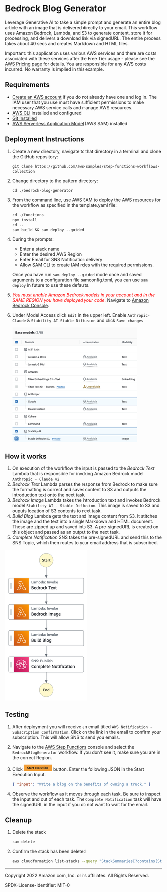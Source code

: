# Bedrock Blog Generator

Leverage Generative AI to take a simple prompt and generate an entire blog article with an image that is delivered directly to your email.  This workflow uses Amazon Bedrock, Lambda, and S3 to generate content, store it for processing, and delivers a download link via signedURL. The entire process takes about 40 secs and creates Markdown and HTML files.

Important: this application uses various AWS services and there are costs associated with these services after the Free Tier usage - please see the [AWS Pricing page](https://aws.amazon.com/pricing/) for details. You are responsible for any AWS costs incurred. No warranty is implied in this example.

## Requirements

* [Create an AWS account](https://portal.aws.amazon.com/gp/aws/developer/registration/index.html) if you do not already have one and log in. The IAM user that you use must have sufficient permissions to make necessary AWS service calls and manage AWS resources.
* [AWS CLI](https://docs.aws.amazon.com/cli/latest/userguide/install-cliv2.html) installed and configured
* [Git Installed](https://git-scm.com/book/en/v2/Getting-Started-Installing-Git)
* [AWS Serverless Application Model](https://docs.aws.amazon.com/serverless-application-model/latest/developerguide/serverless-sam-cli-install.html) (AWS SAM) installed

## Deployment Instructions

1. Create a new directory, navigate to that directory in a terminal and clone the GitHub repository:
    ``` 
    git clone https://github.com/aws-samples/step-functions-workflows-collection
    ```
2. Change directory to the pattern directory:
    ```
    cd ./bedrock-blog-generator
    ```
3. From the command line, use AWS SAM to deploy the AWS resources for the workflow as specified in the template.yaml file:
    ```
    cd ./functions
    npm install
    cd ..
    sam build && sam deploy --guided
    ```
4. During the prompts:
    * Enter a stack name
    * Enter the desired AWS Region
    * Enter Email for SNS Notification delivery
    * Allow SAM CLI to create IAM roles with the required permissions.

    Once you have run `sam deploy --guided` mode once and saved arguments to a configuration file samconfig.toml, you can use `sam deploy` in future to use these defaults.

5. <span style="color:red">*You must enable Amazon Bedrock models in your account and in the SAME REGION you have deployed your code.* </span> Navigate to [Amazon Bedrock Console](https://console.aws.amazon.com/bedrock/home#/modelaccess).

6. Under Model Access click `Edit` in the upper left.  Enable `Anthropic-Claude` & `Stability AI-Stable Diffusion` and click `Save changes` 

    <img src="./resources/bedrock-models.png" alt="image" style="width:400px;height:auto">

## How it works

1. On execution of the workflow the input is passed to the *Bedrock Text* Lambda that is responsible for invoking Amazon Bedrock model `Anthropic - Claude v2`
2. *Bedrock Text* Lambda parses the response from Bedrock to make sure the formatting is correct and saves content to S3 and outputs the introduction text onto the next task.
3. *Bedrock Image* Lambda takes the introduction text and invokes Bedrock model `Stability AI - Stable Diffusion`.  This image is saved to S3 and ouputs location of S3 contents to next task.
4. *Build Blog* Lambda gets the text and image content from S3.  It stitches the image and the text into a single Markdown and HTML document.  These are zipped up and saved into S3. A pre-signedURL is created on this object and passed as an output to the next task.
5. *Complete Notification* SNS takes the pre-signedURL and send this to the SNS Topic, which then routes to your email address that is subscribed.


![image](./resources/statemachine.png)

## Testing

1. After deployment you will receive an email titled `AWS Notification - Subscription Confirmation`. Click on the link in the email to confirm your subscription. This will allow SNS to send you emails.

2. Navigate to the [AWS Step Functions](https://console.aws.amazon.com/states/home) console and select the `BedrockBlogGenerator` workflow. If you don't see it, make sure you are in the correct Region.

3. Click <img src="./resources/start-exec.png" alt="image" style="width:90px;height:20px"> button. Enter the following JSON in the Start Execution Input.
    ```json
    { "input": "Write a blog on the benefits of owning a truck." }
    ```

4. Observe the workflow as it moves through each task.  Be sure to inspect the input and out of each task.  The `Complete Notification` task will have the signedURL in the input if you do not want to wait for the email.


## Cleanup
 
1. Delete the stack
    ```bash
    sam delete
    ```
1. Confirm the stack has been deleted
    ```bash
    aws cloudformation list-stacks --query "StackSummaries[?contains(StackName,'STACK_NAME')].StackStatus"
    ```
----
Copyright 2022 Amazon.com, Inc. or its affiliates. All Rights Reserved.

SPDX-License-Identifier: MIT-0
